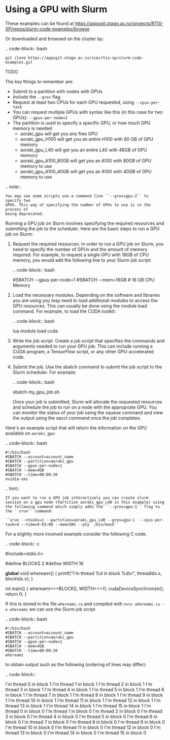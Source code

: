 # Using a GPU with Slurm

These examples can be found at https://appsgit.otago.ac.nz/projects/RTIS-SP/repos/slurm-code-examples/browse

Or downloaded and browsed on the cluster by:

.. code-block:: bash

    git clone https://appsgit.otago.ac.nz/scm/rtis-sp/slurm-code-examples.git


TODO



The key things to remember are:

 * Submit to a partition with nodes with GPUs
 * Include the ``--gres`` flag.
 * Request at least two CPUs for each GPU requested, using ``--cpus-per-task``
 * You can request multiple GPUs with syntax like this (in this case for two
   GPUs): ``--gpus-per-node=2``
 * The partition is used to specify a specific GPU, or how much GPU memory is needed
    - aoraki_gpu will get you any free GPU
    - aoraki_gpu_H100 will get you an entire H100 with 80 GB of GPU memory
    - aoraki_gpu_L40 will get you an entire L40 with 48GB of GPU memory
    - aoraki_gpu_A100_80GB will get you an A100 with 80GB of GPU memory to use
    - aoraki_gpu_A100_40GB will get you an A100 with 40GB of GPU memory to use


  .. note:: 

    You may see some scripts use a command line ``--gres=gpu:2`` to specify two
    GPUS. This way of specifying the number of GPUs to use is in the process of
    being deprecated.

Running a GPU job on Slurm involves specifying the required resources and
submitting the job to the scheduler.
Here are the basic steps to run a GPU job on Slurm:

 1. Request the required resources.
    In order to run a GPU job on Slurm, you need to specify the number of GPUs
    and the amount of memory required.
    For example, to request a single GPU with 16GB of CPU memory, you would add the
    following line to your Slurm job script:

    .. code-block:: bash

       #SBATCH --gpus-per-node=1
       #SBATCH --mem=16GB # 16 GB CPU Memory

 2. Load the necessary modules.
    Depending on the software and libraries you are using you may need to load
    additional modules to access the GPU resources. 
    This can usually be done using the module load command. 
    For example, to load the CUDA toolkit:

    .. code-block:: bash

       lua
       module load cuda

 3. Write the job script.
    Create a job script that specifies the commands and arguments needed to run
    your GPU job.
    This can include running a CUDA program, a TensorFlow script, or any other
    GPU-accelerated code.

 4. Submit the job.
    Use the sbatch command to submit the job script to the Slurm scheduler.
    For example:

    .. code-block:: bash

       sbatch my_gpu_job.sh

    Once your job is submitted, Slurm will allocate the requested resources and
    schedule the job to run on a node with the appropriate GPU.
    You can monitor the status of your job using the squeue command and view
    the output using the sacct command once the job completes.

Here's an example script that will return the information on the GPU available
on ``aoraki_gpu``:

.. code-block:: bash

    #!/bin/bash
    #SBATCH --account=account_name
    #SBATCH --partition=aoraki_gpu
    #SBATCH --gpus-per-node=1
    #SBATCH --mem=4GB
    #SBATCH --time=00:00:30
    nvidia-smi

.. hint::  

    If you want to run a GPU job interactively you can create slurm session on a gpu node (Partition aoraki_gpu_L40 in this example) using the following command which simply adds the ``--gres=gpu:1`` flag to the ``srun`` command:

    ``srun --ntasks=1 --partition=aoraki_gpu_L40 --gres=gpu:1  --cpus-per-task=4 --time=0-03:00 --mem=50G --pty  /bin/bash``


For a slightly more involved example consider the following C code.

.. code-block:: c

  #include<stdio.h>

  #define BLOCKS 2
  #define WIDTH 16

  __global__ void whereami() {
    printf("I'm thread %d in block %d\n", threadIdx.x, blockIdx.x);
  }

  int main() {
    whereami<<<BLOCKS, WIDTH>>>();
    cudaDeviceSynchronize();
    return 0;
  }

If this is stored in the file ``whereami.cu`` and compiled with 
``nvcc whereami.cu -o whereami`` we can use the Slurm job script

.. code-block:: bash

    #!/bin/bash
    #SBATCH --account=account_name
    #SBATCH --partition=aoraki_gpu
    #SBATCH --gpus-per-node=1
    #SBATCH --mem=4GB
    #SBATCH --time=00:00:30
    whereami

to obtain output such as the following (ordering of lines may differ):

.. code-block::

  I'm thread 0 in block 1 
  I'm thread 1 in block 1 
  I'm thread 2 in block 1 
  I'm thread 3 in block 1 
  I'm thread 4 in block 1 
  I'm thread 5 in block 1 
  I'm thread 6 in block 1 
  I'm thread 7 in block 1 
  I'm thread 8 in block 1 
  I'm thread 9 in block 1 
  I'm thread 10 in block 1 
  I'm thread 11 in block 1 
  I'm thread 12 in block 1 
  I'm thread 13 in block 1 
  I'm thread 14 in block 1 
  I'm thread 15 in block 1 
  I'm thread 0 in block 0 
  I'm thread 1 in block 0 
  I'm thread 2 in block 0 
  I'm thread 3 in block 0 
  I'm thread 4 in block 0 
  I'm thread 5 in block 0 
  I'm thread 6 in block 0 
  I'm thread 7 in block 0 
  I'm thread 8 in block 0 
  I'm thread 9 in block 0 
  I'm thread 10 in block 0 
  I'm thread 11 in block 0 
  I'm thread 12 in block 0 
  I'm thread 13 in block 0 
  I'm thread 14 in block 0 
  I'm thread 15 in block 0 